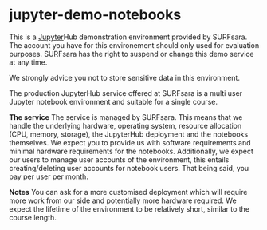 # jupyter-demo-notebooks
This is a [Jupyter](https://jupyter.org/index.html)Hub demonstration environment provided by SURFsara. The account you have for this environement should only used for evaluation purposes. SURFsara has the right to suspend or change this demo service at any time.

We strongly advice you not to store sensitive data in this environment.

The production JupyterHub service offered at SURFsara is a multi user Jupyter notebook environment and suitable for a single course.

**The service**
The service is managed by SURFsara. This means that we handle the underlying hardware, operating system, resource allocation (CPU, memory, storage), the JupyterHub deployment and the notebooks themselves. We expect you to provide us with software requirements and minimal hardware requirements for the notebooks. Additionally, we expect our users to manage user accounts of the environment, this entails creating/deleting user accounts for notebook users. That being said, you pay per user per month.

**Notes**
You can ask for a more customised deployment which will require more work from our side and potentially more hardware required.
We expect the lifetime of the environment to be relatively short, similar to the course length.
